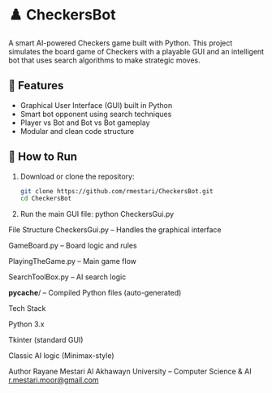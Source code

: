 # ♟️ CheckersBot

A smart AI-powered Checkers game built with Python. This project simulates the board game of Checkers with a playable GUI and an intelligent bot that uses search algorithms to make strategic moves.

## 🧠 Features

- Graphical User Interface (GUI) built in Python
- Smart bot opponent using search techniques
- Player vs Bot and Bot vs Bot gameplay
- Modular and clean code structure

## 🚀 How to Run

1. Download or clone the repository:
   ```bash
   git clone https://github.com/rmestari/CheckersBot.git
   cd CheckersBot
2. Run the main GUI file:
python CheckersGui.py

 File Structure
CheckersGui.py – Handles the graphical interface

GameBoard.py – Board logic and rules

PlayingTheGame.py – Main game flow

SearchToolBox.py – AI search logic

__pycache__/ – Compiled Python files (auto-generated)

Tech Stack

Python 3.x

Tkinter (standard GUI)

Classic AI logic (Minimax-style)

Author
Rayane Mestari
 Al Akhawayn University – Computer Science & AI
 r.mestari.moor@gmail.com


